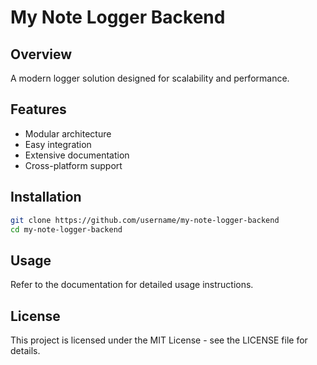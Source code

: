 # My Note Logger Backend

## Overview
A modern logger solution designed for scalability and performance.

## Features
- Modular architecture
- Easy integration
- Extensive documentation
- Cross-platform support

## Installation
```bash
git clone https://github.com/username/my-note-logger-backend
cd my-note-logger-backend
```

## Usage
Refer to the documentation for detailed usage instructions.


## License
This project is licensed under the MIT License - see the LICENSE file for details.
